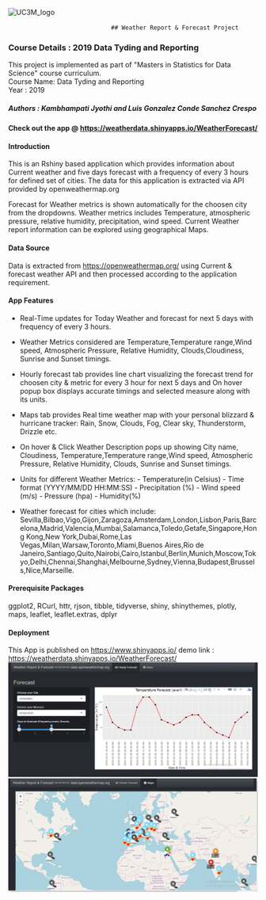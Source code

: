   ![UC3M_logo](https://www.uc3m.es/ss/Satellite?blobcol=urldata&blobkey=id&blobtable=MungoBlobs&blobwhere=1371552353583&ssbinary=true)
                                 
                                 ## Weather Report & Forecast Project


### Course Details : 2019 Data Tyding and Reporting
 This project is implemented as part of "Masters in Statistics for Data Science" course curriculum.  
      Course Name: Data Tyding and Reporting     
      Year  : 2019

##### Authors : Kambhampati Jyothi and Luis Gonzalez Conde Sanchez Crespo

#### Check out the app @ https://weatherdata.shinyapps.io/WeatherForecast/

#### Introduction
   This is an Rshiny based application which provides information about Current weather and five days forecast with a frequency of every 3 hours for defined set of cities. The data for this application is extracted via API provided by openweathermap.org

Forecast for Weather metrics is shown automatically for the choosen city from the dropdowns. Weather metrics includes Temperature, atmospheric pressure, relative humidity, precipitation, wind speed. Current Weather report information can be explored using geographical Maps. 

#### Data Source
Data is extracted from https://openweathermap.org/ using Current & forecast weather API and then processed according to the application requirement.

#### App Features

- Real-Time updates for Today Weather and forecast for next 5 days with frequency of every 3 hours.

- Weather Metrics considered are Temperature,Temperature range,Wind speed, Atmospheric Pressure, Relative Humidity, Clouds,Cloudiness,  Sunrise and Sunset timings.

- Hourly forecast tab provides line chart visualizing the forecast trend for choosen city & metric for every 3 hour for next 5 days and On hover popup box displays accurate timings and selected measure along with its units.

- Maps tab provides Real time weather map with your personal blizzard & hurricane tracker: Rain, Snow, Clouds, Fog, Clear sky,
Thunderstorm, Drizzle etc.

- On hover & Click Weather Description pops up showing City name, Cloudiness, Temperature,Temperature range,Wind speed, Atmospheric Pressure, Relative Humidity, Clouds, Sunrise and Sunset timings.

- Units for different Weather Metrics:
      - Temperature(in Celsius)
      - Time format (YYYY/MM/DD HH:MM:SS)
      - Precipitation (%)
      - Wind speed (m/s)
      - Pressure (hpa)
      - Humidity(%)
   
   
- Weather forecast for cities which include: Sevilla,Bilbao,Vigo,Gijon,Zaragoza,Amsterdam,London,Lisbon,Paris,Barcelona,Madrid,Valencia,Mumbai,Salamanca,Toledo,Getafe,Singapore,Hong Kong,New York,Dubai,Rome,Las Vegas,Milan,Warsaw,Toronto,Miami,Buenos Aires,Rio de Janeiro,Santiago,Quito,Nairobi,Cairo,Istanbul,Berlin,Munich,Moscow,Tokyo,Delhi,Chennai,Shanghai,Melbourne,Sydney,Vienna,Budapest,Brussels,Nice,Marseille.

#### Prerequisite Packages
ggplot2, RCurl, httr, rjson, tibble, tidyverse, shiny, shinythemes, plotly, maps, leaflet, leaflet.extras, dplyr

#### Deployment
This App is published on https://www.shinyapps.io/ 
demo link : https://weatherdata.shinyapps.io/WeatherForecast/
![alt text](https://github.com/jyothikambhampati/Datatyding/blob/master/forecast.PNG)
![alt text](https://github.com/jyothikambhampati/Datatyding/blob/master/Maps.PNG)
